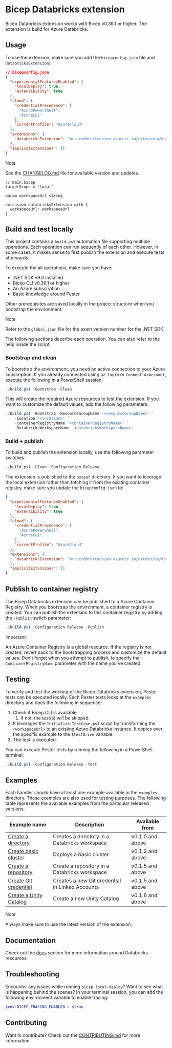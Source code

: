 # Bicep Databricks extension

Bicep Databricks extension works with Bicep v0.36.1 or higher. The extension is build
for Azure Databricks.

## Usage

To use the extension, make sure you add the `bicepconfig.json`
file and `databricksExtension`:

```json
// bicepconfig.json
{
  "experimentalFeaturesEnabled": {
    "localDeploy": true,
    "extensibility": true
  },
  "cloud": {
    "credentialPrecedence": [
      "AzurePowerShell",
      "AzureCLI"
    ],
    "currentProfile": "AzureCloud"
  },
  "extensions": {
    "databricksExtension": "br:acrdbtextension.azurecr.io/extension/databricks:v<version>"
  },
  "implicitExtensions": []
}
```

> [!NOTE]
> See the [CHANGELOG.md][00] file for available version and updates.

```bicep
// main.bicep
targetScope = 'local'

param workspaceUrl string

extension databricksExtension with { 
  workspaceUrl: workspaceUrl
}
```

## Build and test locally

This project contains a `build.ps1` automation file supporting multiple operations.
Each operation can run sequently of each other.
However, in some cases, it makes sense to first publish the extension
and execute tests afterwards.

To execute the all operations, make sure you have:

* .NET SDK v9.0 installed
* Bicep CLI v0.36.1 or higher
* An Azure subscription
* Basic knowledge around Pester

Other prerequisites are saved locally in the project structure when you
bootstrap the environment.

> [!NOTE]
> Refer to the `global.json` file for the exact version number for the .NET SDK.

The following sections describe each operation. You can also refer to the help
inside the script.

### Bootstrap and clean

To bootstrap the environment, you need an active connection to your Azure
subscription. If you already connected using `az login` or `Connect-AzAccount`,
execute the following in a PowerShell session:

```powershell
./build.ps1 -Bootstrap -Clean
```

This will create the required Azure resources to test the extension. If you
want to customize the default values, add the following parameters:

```powershell
./build.ps1 -Bootstrap -ResourceGroupName '<resourceGroupName>' `
    -Location '<location>' `
    -ContainerRegistryName '<containerRegistryName>' `
    -DatabricksWorkspaceName '<databricksWorkspaceName>'
```

### Build + publish

To build and publish the extension locally, use the following parameter switches:

```powershell
./build.ps1 -Clean -Configuration Release
```

The extension is published to the `output` directory. If you want to leverage the
local extension rather than fetching it from the existing container registry,
make sure you update the `bicepconfig.json` to:

```json
{
  "experimentalFeaturesEnabled": {
    "localDeploy": true,
    "extensibility": true
  },
  "cloud": {
    "credentialPrecedence": [
      "AzurePowerShell",
      "AzureCLI"
    ],
    "currentProfile": "AzureCloud"
  },
  "extensions": {
    "databricksExtension": "br:acrdbtextension.azurecr.io/extension/databricks:v<version>" // Change this to ./output/databricks-extension after publishing
  },
  "implicitExtensions": []
}
```

## Publish to container registry

The Bicep Databricks extension can be published to a Azure Container Registry. When
you bootstrap the environment, a container registry is created. You can publish the
extension to this container registry by adding the `-Publish` switch parameter:

```powershell
./build.ps1 -Configuration Release -Publish
```

> [!IMPORTANT]
> An Azure Container Registry is a global resource. If the registry is not created,
> revert back to the bootstrapping process and customize the default values.
> Don't forget when you attempt to publish, to specify the `-ContainerRegistryName`
> parameter with the name you've created.

## Testing

To verify and test the working of the Bicep Databricks extension, Pester tests
can be executed locally. Each Pester tests looks at the `examples` directory
and does the following in sequence:

1. Check if Bicep CLI is available.
   1. If not, the test(s) will be skipped.
2. It leverages the `Initialize-TestCase.ps1` script by transforming the
   `<workspaceUrl>` to an existing Azure Databricks instance. It copies
   over the specific example to the `$TestDrive` variable.
3. The test is executed.

You can execute Pester tests by running the following in a PowerShell terminal:

```powershell
./build.ps1 -Configuration Release -Test
```

## Examples

Each handler should have at least one example available in the `examples` directory.
These examples are also used for testing purposes. The following table represents
the available examples from the particular released versions:

| **Example name**             | **Description**                                 | **Available from** |
|------------------------------|-------------------------------------------------|--------------------|
| [Create a directory][01]     | Creates a directory in a Databricks workspace   | v0.1.0 and above   |
| [Create basic cluster][02]   | Deploys a basic cluster                         | v0.1.2 and above   |
| [Create a repository][03]    | Create a repository in a Databricks workspace   | v0.1.5 and above   |
| [Create Git credential][04]  | Creates a new Git credential in Linked Accounts | v0.1.5 and above   |
| [Create a Unity Catalog][05] | Create a new Unity Catalog                      | v0.1.6 and above   |

> [!NOTE]
> Always make sure to use the latest version of the extension.

## Documentation

Check out the [docs][06] section for more information around Databricks resources.

## Troubleshooting

Encounter any issues while running `bicep local-deploy`? Want to see what is
happening behind the scenes? In your terminal session, you can add the following
environment variable to enable tracing:

```powershell
$env:BICEP_TRACING_ENABLED = $true
```

## Contributing

Want to contribute? Check out the [CONTRIBUTING.md][07] for more information.

<!-- Link reference definitions -->
[00]: CHANGELOG.md
[01]: ./examples/workspace/directory.bicep
[02]: ./examples/compute/cluster.basic.bicep
[03]: ./examples/workspace/repo.basic.bicep
[04]: ./examples/workspace/gitCredential.bicep
[05]: ./examples/unity/catalog.basic.bicep
[06]: ./docs/index.md
[07]: CONTRIBUTING.md
